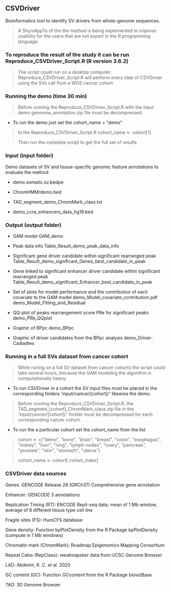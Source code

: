 ## CSVDriver
Bioinformatics tool to identify SV drivers from whole-genome sequences.

> A ShyniAppTo of the the method is being implemented to improve usability for the users that are not expert in the R programming language.

### To reproduce the result of the study it can be run Reproduce_CSVDriver_Script.R (R version 3.6.2)

> The script could run on a desktop computer. Reproduce_CSVDriver_Script.R will perform every step of CSVDriver using the SVs call from a WGS cancer cohort
 
### Running the demo  (time 30 min)

> Before running the Reproduce_CSVDriver_Script.R with the input demo gennome_annotation.zip file must be decompressed.

* To run the demo just set the cohort_name = "demo" 

> In the Reproduce_CSVDriver_Script.R  cohort_name <- cohort[1]
 
> Then run the complete script to get the full set of results  

### Input (input folder)

Demo datasets of SV and tissue-specific genomic feature annotations to evaluate the method 
 
* demo.somatic.sv.bedpe 
 
* ChromHMM/demo.bed                                                                             
 
* TAD_segment_demo_ChromMark_class.txt
 
* demo_ccre_enhancers_data_hg19.bed 

### Output (output folder)

* GAM model
GAM_demo

* Peak data info
Table_Result_demo_peak_data_info

* Significant gene driver candidate within significant rearranged peak 
Table_Result_demo_significant_Genes_best_candidate_in_peak 

* Gene linked to significant enhancer driver candidate within significant rearranged peak
 Table_Result_demo_significant_Enhancer_best_candidate_in_peak

* Set of plots for model performance and the contribution of each covariate to the GAM model
 demo_Model_covariate_contribution.pdf
 demo_Model_Fitting_and_Residual

* QQ-plot of peaks rearrangement score PRe for significant peaks
 demo_PRe_QQplot

* Graphic of BPpc
 demo_BPpc

* Graphic of driver candidates from the BPpc analysis
 demo_Driver-Cadiadtes


### Running in a full SVs dataset from cancer cohort  

> While runing on a full SV dataset from cancer cohorts the script could take several hours, because the GAM modeling the algorithm is computationally heavy.

* To run CSVDriver in a cohort the SV input files must be placed in the corresponding folders 'input/cancer/[cohort]/' likewise the demo.

>  Before running the Reproduce_CSVDriver_Script.R, the TAD_segment_[cohort]_ChromMark_class.zip file in the 'input/cancer/[cohort]/' forlder must be decompressed for each corresponding cancer cohort. 
  
* To run the a particular cohort set the cohort_name from the list
> cohort <- c("demo", "bone", "brain", "breast", "colon", "esophagus", "kidney", "liver", "lung",  "lymph-nodes", "ovary", "pancreas", "prostate", "skin", "stomach", "uterus")
 
> cohort_name <- cohort[ cohort_index]


### CSVDriver data sources

Genes:	GENCODE Release 29 (GRCh37) Comprehensive gene annotation

Enhancer:	GENCODE 3 annotations

Replication Timing (RT):	ENCODE Repli-seq data; mean of 1 Mb window, average of 8 different tissue type cell line

Fragile sites (FS):	HumCFS database

Gene density: 	Function kpPlotDensity from the R Package kpPlotDensity (compute in 1 Mb windows)

Chromatin mark (ChromMark):	Roadmap Epigenomics Mapping Consortium

Repeat Calss (RepClass):	reeatmapsker data from UCSC Genome Browser

LAD:	Akdemir, K. C. et al. 2020

GC content (GC):	Function GCcontent from the R Package biovizBase

TAD: 3D Genome Browser
